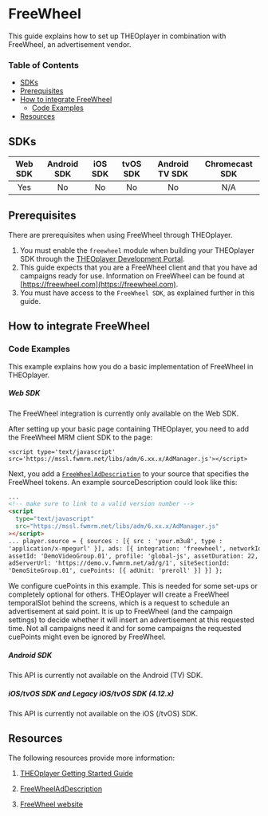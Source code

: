 # FreeWheel

This guide explains how to set up THEOplayer in combination with FreeWheel, an advertisement vendor.

### Table of Contents

- [SDKs](#sdks)
- [Prerequisites](#prerequisites)
- [How to integrate FreeWheel](#how-to-integrate-freewheel)
  - [Code Examples](#code-examples)
- [Resources](#resources)

## SDKs

| Web SDK | Android SDK | iOS SDK | tvOS SDK | Android TV SDK | Chromecast SDK |
| :-----: | :---------: | :-----: | :------: | :------------: | :------------: |
|   Yes   |     No      |   No    |    No    |       No       |      N/A       |

## Prerequisites

There are prerequisites when using FreeWheel through THEOplayer.

1. You must enable the `freewheel` module when building your THEOplayer SDK through the [THEOplayer Development Portal](https://portal.theoplayer.com).
2. This guide expects that you are a FreeWheel client and that you have ad campaigns ready for use. Information on FreeWheel can be found at [https://freewheel.com](https://freewheel.com).
3. You must have access to the `FreeWheel SDK`, as explained further in this guide.

## How to integrate FreeWheel

### Code Examples

This example explains how you do a basic implementation of FreeWheel in THEOplayer.

##### Web SDK

The FreeWheel integration is currently only available on the Web SDK.

After setting up your basic page containing THEOplayer, you need to add the FreeWheel MRM client SDK to the page:

`<script type='text/javascript' src='https://mssl.fwmrm.net/libs/adm/6.xx.x/AdManager.js'></script>`

Next, you add a [`FreeWheelAdDescription`](pathname:///theoplayer/v6/api-reference/web/interfaces/FreeWheelAdDescription.html) to your source that specifies the FreeWheel tokens. An example sourceDescription could look like this:

```html
...
<!-- make sure to link to a valid version number -->
<script
  type="text/javascript"
  src="https://mssl.fwmrm.net/libs/adm/6.xx.x/AdManager.js"
></script>
... player.source = { sources : [{ src : 'your.m3u8', type :
'application/x-mpegurl' }], ads: [{ integration: 'freewheel', networkId: 96749,
assetId: 'DemoVideoGroup.01', profile: 'global-js', assetDuration: 22,
adServerUrl: 'https://demo.v.fwmrm.net/ad/g/1', siteSectionId:
'DemoSiteGroup.01', cuePoints: [{ adUnit: 'preroll' }] }] };
```

We configure cuePoints in this example. This is needed for some set-ups or completely optional for others. THEOplayer will create a FreeWheel temporalSlot behind the screens, which is a request to schedule an advertisement at said point. It is up to FreeWheel (and the campaign settings) to decide whether it will insert an advertisement at this requested time. Not all campaigns need it and for some campaigns the requested cuePoints might even be ignored by FreeWheel.

##### Android SDK

This API is currently not available on the Android (TV) SDK.

##### iOS/tvOS SDK and Legacy iOS/tvOS SDK (4.12.x)

This API is currently not available on the iOS (/tvOS) SDK.

## Resources

The following resources provide more information:

1. [THEOplayer Getting Started Guide](../../getting-started/01-sdks/01-web/00-getting-started.md)

2. [FreeWheelAdDescription](pathname:///theoplayer/v6/api-reference/web/interfaces/FreeWheelAdDescription.html)

3. [FreeWheel website](https://freewheel.com)
